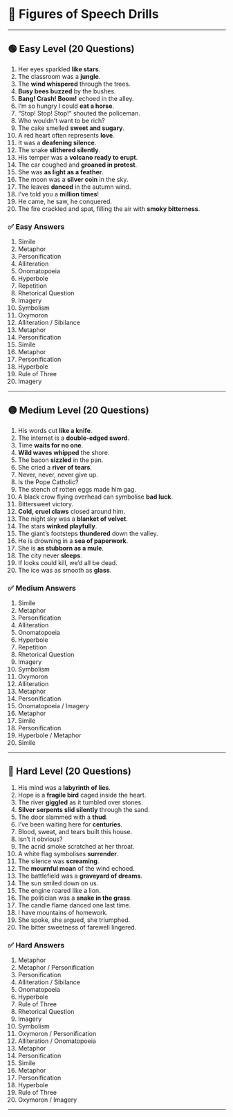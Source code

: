 # 🎯 Figures of Speech Drills

---

## 🟢 Easy Level (20 Questions)

1. Her eyes sparkled **like stars**.  
2. The classroom was a **jungle**.  
3. The **wind whispered** through the trees.  
4. **Busy bees buzzed** by the bushes.  
5. **Bang! Crash! Boom!** echoed in the alley.  
6. I’m so hungry I could **eat a horse**.  
7. “Stop! Stop! Stop!” shouted the policeman.  
8. Who wouldn’t want to be rich?  
9. The cake smelled **sweet and sugary**.  
10. A red heart often represents **love**.  
11. It was a **deafening silence**.  
12. The snake **slithered silently**.  
13. His temper was a **volcano ready to erupt**.  
14. The car coughed and **groaned in protest**.  
15. She was **as light as a feather**.  
16. The moon was a **silver coin** in the sky.  
17. The leaves **danced** in the autumn wind.  
18. I’ve told you a **million times**!  
19. He came, he saw, he conquered.  
20. The fire crackled and spat, filling the air with **smoky bitterness**.  

### ✅ Easy Answers
1. Simile  
2. Metaphor  
3. Personification  
4. Alliteration  
5. Onomatopoeia  
6. Hyperbole  
7. Repetition  
8. Rhetorical Question  
9. Imagery  
10. Symbolism  
11. Oxymoron  
12. Alliteration / Sibilance  
13. Metaphor  
14. Personification  
15. Simile  
16. Metaphor  
17. Personification  
18. Hyperbole  
19. Rule of Three  
20. Imagery  

---

## 🟡 Medium Level (20 Questions)

1. His words cut **like a knife**.  
2. The internet is a **double-edged sword**.  
3. Time **waits for no one**.  
4. **Wild waves whipped** the shore.  
5. The bacon **sizzled** in the pan.  
6. She cried a **river of tears**.  
7. Never, never, never give up.  
8. Is the Pope Catholic?  
9. The stench of rotten eggs made him gag.  
10. A black crow flying overhead can symbolise **bad luck**.  
11. Bittersweet victory.  
12. **Cold, cruel claws** closed around him.  
13. The night sky was a **blanket of velvet**.  
14. The stars **winked playfully**.  
15. The giant’s footsteps **thundered** down the valley.  
16. He is drowning in a **sea of paperwork**.  
17. She is **as stubborn as a mule**.  
18. The city never **sleeps**.  
19. If looks could kill, we’d all be dead.  
20. The ice was as smooth as **glass**.  

### ✅ Medium Answers
1. Simile  
2. Metaphor  
3. Personification  
4. Alliteration  
5. Onomatopoeia  
6. Hyperbole  
7. Repetition  
8. Rhetorical Question  
9. Imagery  
10. Symbolism  
11. Oxymoron  
12. Alliteration  
13. Metaphor  
14. Personification  
15. Onomatopoeia / Imagery  
16. Metaphor  
17. Simile  
18. Personification  
19. Hyperbole / Metaphor  
20. Simile  

---

## 🔴 Hard Level (20 Questions)

1. His mind was a **labyrinth of lies**.  
2. Hope is a **fragile bird** caged inside the heart.  
3. The river **giggled** as it tumbled over stones.  
4. **Silver serpents slid silently** through the sand.  
5. The door slammed with a **thud**.  
6. I’ve been waiting here for **centuries**.  
7. Blood, sweat, and tears built this house.  
8. Isn’t it obvious?  
9. The acrid smoke scratched at her throat.  
10. A white flag symbolises **surrender**.  
11. The silence was **screaming**.  
12. The **mournful moan** of the wind echoed.  
13. The battlefield was a **graveyard of dreams**.  
14. The sun smiled down on us.  
15. The engine roared like a lion.  
16. The politician was a **snake in the grass**.  
17. The candle flame danced one last time.  
18. I have mountains of homework.  
19. She spoke, she argued, she triumphed.  
20. The bitter sweetness of farewell lingered.  

### ✅ Hard Answers
1. Metaphor  
2. Metaphor / Personification  
3. Personification  
4. Alliteration / Sibilance  
5. Onomatopoeia  
6. Hyperbole  
7. Rule of Three  
8. Rhetorical Question  
9. Imagery  
10. Symbolism  
11. Oxymoron / Personification  
12. Alliteration / Onomatopoeia  
13. Metaphor  
14. Personification  
15. Simile  
16. Metaphor  
17. Personification  
18. Hyperbole  
19. Rule of Three  
20. Oxymoron / Imagery  

---
